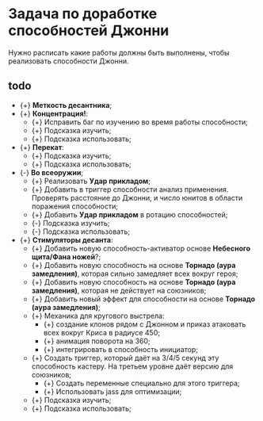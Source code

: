 # Задача по доработке способностей Джонни
Нужно расписать какие работы должны быть выполнены, чтобы реализовать способности Джонни.

## todo

* {+} **Меткость десантника**;
* {+} **Концентрация!**:
   * {+} Исправить баг по изучению во время работы способности;
   * {+} Подсказка изучить;
   * {+} Подсказка использовать;
* {+} **Перекат**:
   * {+} Подсказка изучить;
   * {+} Подсказка использовать;
* {-} **Во всеоружии**;
   * {+} Реализовать **Удар прикладом**;
   * {+} Добавить в триггер способности анализ применения. Проверять расстояние до Джонни, и число юнитов в области поражения способности;
   * {+} Добавить **Удар прикладом** в ротацию способностей;
   * {-} Подсказка изучить;
   * {-} Подсказка использовать;
* {+} **Стимуляторы десанта**:
   * {+} Добавить новую способность-активатор основе **Небесного щита/Фана ножей**?;
   * {+} Добавить новую способность на основе **Торнадо (аура замедления)**, которая сильно замедляет всех вокруг героя;
   * {+} Добавить новую способность на основе **Торнадо (аура замедления)**, которая не действует на союзников;
   * {+} Добавить новый эффект для способности на основе **Торнадо (аура замедления)**;
   * {+} Механика для кругового выстрела:
      * {+} создание клонов рядом с Джонном и приказ атаковать всех вокруг Криса в радиусе 450;
      * {+} анимация поворота на 360;
      * {+} интегрировать в способность инициатор;
   * {+} Создать триггер, который даёт на 3/4/5 секунд эту способность кастеру. На третьем уровне даёт версию для союзников;
      * {+} Создать переменные специально для этого триггера;
      * {+} Использовать jass для оптимизации;
   * {+} Подсказка изучить;
   * {+} Подсказка использовать;